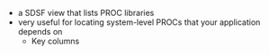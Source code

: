 - a SDSF view that lists PROC libraries
- very useful for locating system-level PROCs that your application depends on
	- Key columns
